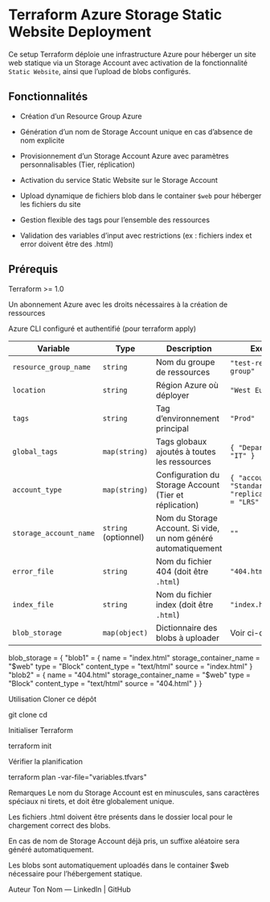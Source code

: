 # Terraform Azure Storage Static Website Deployment

Ce setup Terraform déploie une infrastructure Azure pour héberger un site web statique via un Storage Account avec activation de la fonctionnalité `Static Website`, ainsi que l’upload de blobs configurés.

## Fonctionnalités

- Création d’un Resource Group Azure

- Génération d’un nom de Storage Account unique en cas d’absence de nom explicite

- Provisionnement d’un Storage Account Azure avec paramètres personnalisables (Tier, réplication)

- Activation du service Static Website sur le Storage Account

- Upload dynamique de fichiers blob dans le container `$web` pour héberger les fichiers du site

- Gestion flexible des tags pour l’ensemble des ressources

- Validation des variables d’input avec restrictions (ex : fichiers index et error doivent être des .html)

## Prérequis

Terraform >= 1.0

Un abonnement Azure avec les droits nécessaires à la création de ressources

Azure CLI configuré et authentifié (pour terraform apply)

| Variable               | Type                 | Description                                                    | Exemple                                                       |
| ---------------------- | -------------------- | -------------------------------------------------------------- | ------------------------------------------------------------- |
| `resource_group_name`  | `string`             | Nom du groupe de ressources                                    | `"test-resource-group"`                                       |
| `location`             | `string`             | Région Azure où déployer                                       | `"West Europe"`                                               |
| `tags`                 | `string`             | Tag d’environnement principal                                  | `"Prod"`                                                      |
| `global_tags`          | `map(string)`        | Tags globaux ajoutés à toutes les ressources                   | `{ "Department" = "IT" }`                                     |
| `account_type`         | `map(string)`        | Configuration du Storage Account (Tier et réplication)         | `{ "account_tier" = "Standard", "replication_type" = "LRS" }` |
| `storage_account_name` | `string` (optionnel) | Nom du Storage Account. Si vide, un nom généré automatiquement | `""`                                                          |
| `error_file`           | `string`             | Nom du fichier 404 (doit être `.html`)                         | `"404.html"`                                                  |
| `index_file`           | `string`             | Nom du fichier index (doit être `.html`)                       | `"index.html"`                                                |
| `blob_storage`         | `map(object)`        | Dictionnaire des blobs à uploader                              | Voir ci-dessous                                               |

blob_storage = {
  "blob1" = {
    name                   = "index.html"
    storage_container_name = "$web"
    type                   = "Block"
    content_type           = "text/html"
    source                 = "index.html"
  }
  "blob2" = {
    name                   = "404.html"
    storage_container_name = "$web"
    type                   = "Block"
    content_type           = "text/html"
    source                 = "404.html"
  }
}

Utilisation
Cloner ce dépôt

git clone <URL>
cd <repo>

Initialiser Terraform

terraform init

Vérifier la planification

terraform plan -var-file="variables.tfvars"

Remarques
Le nom du Storage Account est en minuscules, sans caractères spéciaux ni tirets, et doit être globalement unique.

Les fichiers .html doivent être présents dans le dossier local pour le chargement correct des blobs.

En cas de nom de Storage Account déjà pris, un suffixe aléatoire sera généré automatiquement.

Les blobs sont automatiquement uploadés dans le container $web nécessaire pour l’hébergement statique.

Auteur
Ton Nom — LinkedIn | GitHub